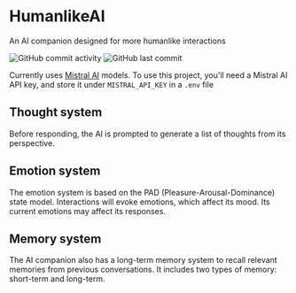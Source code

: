 # HumanlikeAI
An AI companion designed for more humanlike interactions

![GitHub commit activity](https://img.shields.io/github/commit-activity/m/fungamer2-2/HumanlikeAI)
![GitHub last commit](https://img.shields.io/github/last-commit/fungamer2-2/HumanlikeAI)


Currently uses [Mistral AI](https://mistral.ai) models. To use this project, you'll need a Mistral AI API key, and store it under `MISTRAL_API_KEY` in a `.env` file

## Thought system

Before responding, the AI is prompted to generate a list of thoughts from its perspective. 

## Emotion system

The emotion system is based on the PAD (Pleasure-Arousal-Dominance) state model. Interactions will evoke emotions, which affect its mood. Its current emotions may affect its responses.

## Memory system

The AI companion also has a long-term memory system to recall relevant memories from previous conversations. It includes two types of memory: short-term and long-term.

